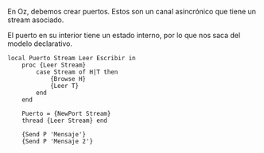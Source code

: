 En Oz, debemos crear puertos. Estos son un canal asincrónico que tiene un stream asociado.

El puerto en su interior tiene un estado interno, por lo que nos saca del modelo declarativo.

```Oz
local Puerto Stream Leer Escribir in
	proc {Leer Stream}
		case Stream of H|T then
			{Browse H}
			{Leer T}
		end
	end
	
	Puerto = {NewPort Stream}
	thread {Leer Stream} end
	
	{Send P 'Mensaje'}
	{Send P 'Mensaje 2'}
	
```
